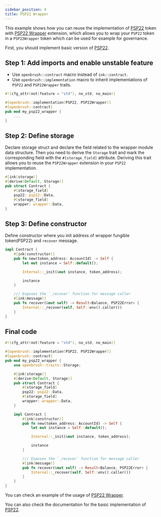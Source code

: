 ```yaml
---
sidebar_position: 4
title: PSP22 Wrapper
---
```


This example shows how you can reuse the implementation of [PSP22](https://github.com/727-Ventures/openbrush-contracts/tree/main/contracts/src/token/psp22) token with [PSP22 Wrapper](https://github.com/727-Ventures/openbrush-contracts/tree/main/contracts/src/token/psp22/extensions/wrapper.rs) extension, which allows you to wrap your `PSP22` token in a `PSP22Wrapper` token which can be used for example for governance.

First, you should implement basic version of [PSP22](/smart-contracts/PSP22).

## Step 1: Add imports and enable unstable feature

- Use `openbrush::contract` macro instead of `ink::contract`. 
- Use `openbrush::implementation` macro to inherit implementations of `PSP22` and `PSP22Wrapper` traits.

```rust
#![cfg_attr(not(feature = "std"), no_std, no_main)]

#[openbrush::implementation(PSP22, PSP22Wrapper)]
#[openbrush::contract]
pub mod my_psp22_wrapper {
    ...
}
```

## Step 2: Define storage

Declare storage struct and declare the field related to the wrapper module data structure.
Then you need to derive the `Storage` trait and mark the corresponding field with
the `#[storage_field]` attribute. Deriving this trait allows you to reuse the
`PSP22Wrapper` extension in your `PSP22` implementation.

```rust
#[ink(storage)]
#[derive(Default, Storage)]
pub struct Contract {
    #[storage_field]
    psp22: psp22::Data,
    #[storage_field]
    wrapper: wrapper::Data,
}
```

## Step 3: Define constructor

Define constructor where you init address of wrapper fungible token(PSP22) and `recover` message.

```rust
impl Contract {
    #[ink(constructor)]
    pub fn new(token_address: AccountId) -> Self {
        let mut instance = Self::default();

        Internal::_init(&mut instance, token_address);

        instance
    }

    /// Exposes the `_recover` function for message caller
    #[ink(message)]
    pub fn recover(&mut self) -> Result<Balance, PSP22Error> {
        Internal::_recover(self, Self::env().caller())
    }
}
```

## Final code

```rust
#![cfg_attr(not(feature = "std"), no_std, no_main)]

#[openbrush::implementation(PSP22, PSP22Wrapper)]
#[openbrush::contract]
pub mod my_psp22_wrapper {
    use openbrush::traits::Storage;

    #[ink(storage)]
    #[derive(Default, Storage)]
    pub struct Contract {
        #[storage_field]
        psp22: psp22::Data,
        #[storage_field]
        wrapper: wrapper::Data,
    }

    impl Contract {
        #[ink(constructor)]
        pub fn new(token_address: AccountId) -> Self {
            let mut instance = Self::default();

            Internal::_init(&mut instance, token_address);

            instance
        }

        /// Exposes the `_recover` function for message caller
        #[ink(message)]
        pub fn recover(&mut self) -> Result<Balance, PSP22Error> {
            Internal::_recover(self, Self::env().caller())
        }
    }
}

```

You can check an example of the usage of [PSP22 Wrapper](https://github.com/727-Ventures/openbrush-contracts/tree/main/examples/psp22_extensions/wrapper).

You can also check the documentation for the basic implementation of [PSP22](/smart-contracts/PSP22).